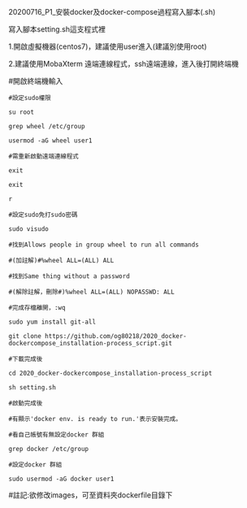 20200716_P1_安裝docker及docker-compose過程寫入腳本(.sh)

寫入腳本setting.sh這支程式裡

1.開啟虛擬機器(centos7)，建議使用user進入(建議別使用root)

2.建議使用MobaXterm 遠端連線程式，ssh遠端連線，進入後打開終端機

  #開啟終端機輸入
	
	#設定sudo權限
	
	su root
	
	grep wheel /etc/group
	
	usermod -aG wheel user1
	
	#需重新啟動遠端連線程式
	
	exit
	
	exit
	
	r
	
	#設定sudo免打sudo密碼
	
	sudo visudo
	
	#找到Allows people in group wheel to run all commands
	
	#(加註解)#%wheel ALL=(ALL)	ALL
	
	#找到Same thing without a password
	
	#(解除註解，刪除#)%wheel ALL=(ALL)	NOPASSWD: ALL
	
	#完成存檔離開，:wq
	
	sudo yum install git-all
  
    git clone https://github.com/og80218/2020_docker-dockercompose_installation-process_script.git
	
	#下載完成後
	
	cd 2020_docker-dockercompose_installation-process_script
	
	sh setting.sh
	
	#啟動完成後
	
	#有顯示'docker env. is ready to run.'表示安裝完成。
	
	#看自己帳號有無設定docker 群組
	
	grep docker /etc/group
	
	#設定docker 群組
	
	sudo usermod -aG docker user1
	
#註記:欲修改images，可至資料夾dockerfile目錄下